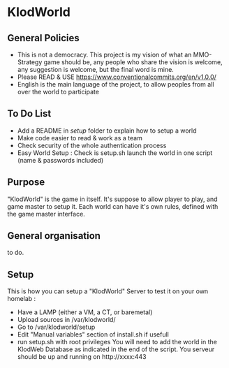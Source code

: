 # KlodWorld
## General Policies
  - This is not a democracy. This project is my vision of what an MMO-Strategy game should be, any people who share the vision is welcome, any suggestion is welcome, but the final word is mine.
  - Please READ & USE https://www.conventionalcommits.org/en/v1.0.0/
  - English is the main language of the project, to allow peoples from all over the world to participate
## To Do List
  - Add a README in _setup_ folder to explain how to setup a world 
  - Make code easier to read & work as a team
  - Check security of the whole authentication process
  - Easy World Setup : Check is setup.sh  launch the world in one script (name & passwords included)
## Purpose
"KlodWorld" is the game in itself. It's suppose to allow player to play, and game master to setup it. Each world can have it's own rules, defined with the game master interface.
## General organisation
to do.
## Setup
This is how you can setup a "KlodWorld" Server to test it on your own homelab :
  - Have a LAMP (either a VM, a CT, or baremetal)
  - Upload sources in /var/klodworld/
  - Go to /var/klodworld/setup
  - Edit "Manual variables" section of install.sh if usefull
  - run setup.sh with root privileges
You will need to add the world in the KlodWeb Database as indicated in the end of the script.
You serveur should be up and running on http://xxxx:443
